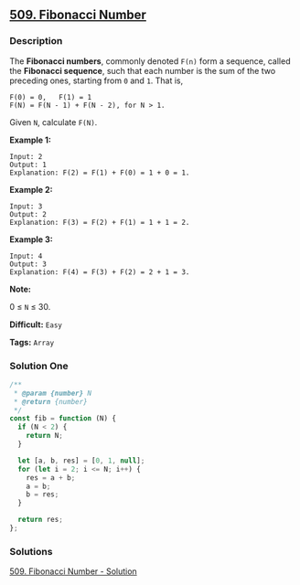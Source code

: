 ## [509. Fibonacci Number](https://leetcode.com/problems/fibonacci-number/)

### Description

The **Fibonacci numbers**, commonly denoted `F(n)` form a sequence, called the **Fibonacci sequence**, such that each number is the sum of the two preceding ones, starting from `0` and `1`. That is,

```
F(0) = 0,   F(1) = 1
F(N) = F(N - 1) + F(N - 2), for N > 1.
```

Given `N`, calculate `F(N)`.

**Example 1:**

```
Input: 2
Output: 1
Explanation: F(2) = F(1) + F(0) = 1 + 0 = 1.
```

**Example 2:**

```
Input: 3
Output: 2
Explanation: F(3) = F(2) + F(1) = 1 + 1 = 2.
```

**Example 3:**

```
Input: 4
Output: 3
Explanation: F(4) = F(3) + F(2) = 2 + 1 = 3.
```

**Note:**

0 ≤ `N` ≤ 30.

**Difficult:** `Easy`

**Tags:** `Array`

### Solution One

```javascript
/**
 * @param {number} N
 * @return {number}
 */
const fib = function (N) {
  if (N < 2) {
    return N;
  }

  let [a, b, res] = [0, 1, null];
  for (let i = 2; i <= N; i++) {
    res = a + b;
    a = b;
    b = res;
  }

  return res;
};
```

### Solutions

[509. Fibonacci Number - Solution](https://leetcode.com/problems/fibonacci-number/solution/)
